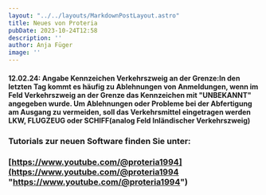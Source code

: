 ```yaml
---
layout: "../../layouts/MarkdownPostLayout.astro"
title: Neues von Proteria 
pubDate: 2023-10-24T12:58
description: ''
author: Anja Füger
image: ''
---
```


#### 12.02.24: Angabe Kennzeichen Verkehrszweig an der Grenze:In den letzten Tag kommt es häufig zu Ablehnungen von Anmeldungen, wenn im Feld Verkehrszweig an der Grenze das Kennzeichen mit \"UNBEKANNT\" angegeben wurde. Um Ablehnungen oder Probleme bei der Abfertigung am Ausgang zu vermeiden, soll das Verkehrsmittel eingetragen werden LKW, FLUGZEUG oder SCHIFF(analog Feld Inländischer Verkehrszweig) 



### Tutorials zur neuen Software finden Sie unter:

### [https://www.youtube.com/@proteria1994](https://www.youtube.com/@proteria1994 "https://www.youtube.com/@proteria1994")
